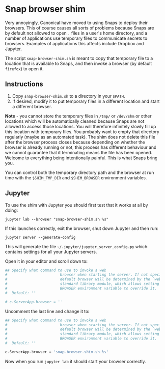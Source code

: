 # Snap browser shim

Very annoyingly, Canonical have moved to using Snaps to deploy their browsers.  This of course causes all sorts of problems because Snaps are by default not allowed to open `.` files in a user's home directory, and a number of applications use temporary files to communicate secrets to browsers. Examples of applications this affects include Dropbox and Jupyter.

The script `snap-browser-shim.sh` is meant to copy that temporary file to a location that is available to Snaps, and then invoke a browser (by default `firefox`) to open it.

## Instructions

1. Copy  `snap-browser-shim.sh` to a directory in your `$PATH`.
2. If desired, modify it to put temporary files in a different location and start a different browser.

**Note** - you cannot store the temporary files in `/tmp/` or `/dev/shm` or other locations which will be automatically cleaned because Snaps are not allowed to access those locations. You will therefore infinitely slowly fill up this location with temporary files. You probably want to empty that directory regularly (maybe as an automated task).  The shim does not delete this file after the browser process closes because depending on whether the browser is already running or not, this process has different behaviour and we cannot guarantee that it terminating means the file has been opened. Welcome to everything being intentionally painful.  This is what Snaps bring you.

You can control both the temporary directory path and the browser at run time with the `$SHIM_TMP_DIR` and `$SHIM_BROWSER` environment variables.

## Jupyter

To use the shim with Jupyter you should first test that it works at all by doing:

```
jupyter lab --browser "snap-browser-shim.sh %s"
```

If this launches correctly, exit the browser, shut down Jupyter and then run:

```
jupyter server --generate-config
```

This will generate the file `~/.jupyter/jupyter_server_config.py` which contains settings for all your Jupyter servers. 

Open it in your editor and scroll down to:

```python
## Specify what command to use to invoke a web
#                        browser when starting the server. If not specified, the
#                        default browser will be determined by the `webbrowser`
#                        standard library module, which allows setting of the
#                        BROWSER environment variable to override it.
#  Default: ''

# c.ServerApp.browser = ''
```

Uncomment the last line and change it to:
```python
## Specify what command to use to invoke a web
#                        browser when starting the server. If not specified, the
#                        default browser will be determined by the `webbrowser`
#                        standard library module, which allows setting of the
#                        BROWSER environment variable to override it.
#  Default: ''

c.ServerApp.browser = 'snap-browser-shim.sh %s' 
```

Now when you run `jupyter lab` it should start your browser correctly.
